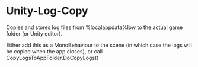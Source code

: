# Unity-Log-Copy
Copies and stores log files from %localappdata%low to the actual game folder (or Unity editor).

Either add this as a MonoBehaviour to the scene (in which case the logs will be copied when the app closes), or call CopyLogsToAppFolder.DoCopyLogs()